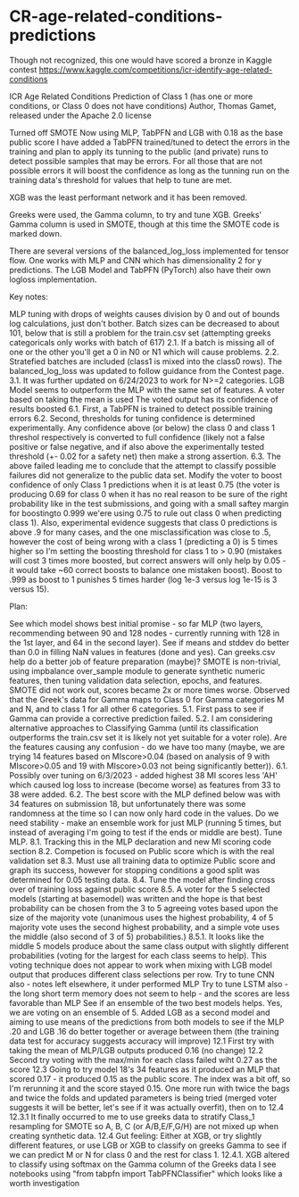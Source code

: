 # CR-age-related-conditions-predictions
Though not recognized, this one would have scored a bronze in Kaggle contest https://www.kaggle.com/competitions/icr-identify-age-related-conditions

ICR Age Related Conditions Prediction of Class 1 (has one or more conditions, or Class 0 does not have conditions)
Author, Thomas Gamet, released under the Apache 2.0 license

Turned off SMOTE
Now using MLP, TabPFN and LGB with 0.18 as the base public score I have added a TabPFN trained/tuned to detect the errors in the training and plan to apply its tunning to the public (and private) runs to detect possible samples that may be errors. For all those that are not possible errors it will boost the confidence as long as the tunning run on the training data's threshold for values that help to tune are met.

XGB was the least performant network and it has been removed.

Greeks were used, the Gamma column, to try and tune XGB. Greeks' Gamma column is used in SMOTE, though at this time the SMOTE code is marked down.

There are several versions of the balanced_log_loss implemented for tensor flow. One works with MLP and CNN which has dimensionality 2 for y predictions. The LGB Model and TabPFN (PyTorch) also have their own logloss implementation.

Key notes:

MLP tuning with drops of weights causes division by 0 and out of bounds log calculations, just don't bother.
Batch sizes can be decreased to about 101, below that is still a problem for the train.csv set (attempting greeks categoricals only works with batch of 617) 2.1. If a batch is missing all of one or the other you'll get a 0 in N0 or N1 which will cause problems. 2.2. Stratefied batches are included (class1 is mixed into the class0 rows).
The balanced_log_loss was updated to follow guidance from the Contest page. 3.1. It was further updated on 6/24/2023 to work for N>=2 categories.
LGB Model seems to outperform the MLP with the same set of features.
A voter based on taking the mean is used
The voted output has its confidence of results boosted 6.1. First, a TabPFN is trained to detect possible training errors 6.2. Second, thresholds for tuning confidence is determined experimentally. Any confidence above (or below) the class 0 and class 1 threshol respectively is converted to full confidence (likely not a false positive or false negative, and if also above the experimentally tested threshold (+- 0.02 for a safety net) then make a strong assertion. 6.3. The above failed leading me to conclude that the attempt to classify possible failures did not generalize to the public data set.
Modify the voter to boost confidence of only Class 1 predictions when it is at least 0.75 (the voter is producing 0.69 for class 0 when it has no real reason to be sure of the right probability like in the test submissions, and going with a small saftey margin for boostingto 0.999 we'ere using 0.75 to rule out class 0 when predicting class 1). Also, experimental evidence suggests that class 0 predictions is above .9 for many cases, and the one misclassification was close to .5, however the cost of being wrong with a class 1 (predicting a 0) is 5 times higher so I'm setting the boosting threshold for class 1 to > 0.90 (mistakes will cost 3 times more boosted, but correct answers will only help by 0.05 - it would take ~60 correct boosts to balance one mistaken boost). Boost to .999 as boost to 1 punishes 5 times harder (log 1e-3 versus log 1e-15 is 3 versus 15).

Plan:

See which model shows best initial promise - so far MLP (two layers, recommending between 90 and 128 nodes - currently running with 128 in the 1st layer, and 64 in the second layer).
See if means and stddev do better than 0.0 in filling NaN values in features (done and yes).
Can greeks.csv help do a better job of feature preparation (maybe)?
SMOTE is non-trivial, using impbalance over_sample module to generate synthetic numeric features, then tuning validation data selection, epochs, and features. SMOTE did not work out, scores became 2x or more times worse.
Observed that the Greek's data for Gamma maps to Class 0 for Gamma categories M and N, and to class 1 for all other 6 categories. 5.1. First pass to see if Gamma can provide a corrective prediction failed. 5.2. I am considering alternative approaches to Classifying Gamma (until its classification outperforms the train.csv set it is likely not yet suitable for a voter role).
Are the features causing any confusion - do we have too many (maybe, we are trying 14 features based on MIscore>0.04 (based on analysis of 9 with MIscore>0.05 and 19 with MIscore>0.03 not being significantly better)). 6.1. Possibly over tuning on 6/3/2023 - added highest 38 MI scores less 'AH' which caused log loss to increase (become worse) as features from 33 to 38 were added. 6.2. The best score with the MLP defined below was with 34 features on submission 18, but unfortunately there was some randomness at the time so I can now only hard code in the values.
Do we need stability - make an ensemble work for just MLP (running 5 times, but instead of averaging I'm going to test if the ends or middle are best).
Tune MLP. 8.1. Tracking this in the MLP declaration and new MI scoring code section 8.2. Competion is focused on Public score which is with the real validation set 8.3. Must use all training data to optimize Public score and graph its success, however for stopping conditions a good split was determined for 0.05 testing data. 8.4. Tune the model after finding cross over of training loss against public score 8.5. A voter for the 5 selected models (starting at basemodel) was written and the hope is that best probability can be chosen from the 3 to 5 agreeing votes based upon the size of the majority vote (unanimous uses the highest probability, 4 of 5 majority vote uses the second highest probability, and a simple vote uses the middle (also second of 3 of 5) probabilities.) 8.5.1. It looks like the middle 5 models produce about the same class output with slightly different probabilities (voting for the largest for each class seems to help). This voting technique does not appear to work when mixing with LGB model output that produces different class selections per row.
Try to tune CNN also - notes left elsewhere, it under performed MLP
Try to tune LSTM also - the long short term memory does not seem to help - and the scores are less favorable than MLP
See if an ensemble of the two best models helps. Yes, we are voting on an ensemble of 5.
Added LGB as a second model and aiming to use means of the predictions from both models to see if the MLP .20 and LGB .16 do better together or average between them (the training data test for accuracy suggests accuracy will improve) 12.1 First try with taking the mean of MLP/LGB outputs produced 0.16 (no change) 12.2 Second try voting with the max/min for each class failed wiht 0.27 as the score 12.3 Going to try model 18's 34 features as it produced an MLP that scored 0.17 - it produced 0.15 as the public score. The index was a bit off, so I'm rerunning it and the score stayed 0.15. One more run with twice the bags and twice the folds and updated parameters is being tried (merged voter suggests it will be better, let's see if it was actually overfit), then on to 12.4 12.3.1 It finally occurred to me to use greeks data to stratify Class_1 resampling for SMOTE so A, B, C (or A/B,E/F,G/H) are not mixed up when creating synthetic data. 12.4 Gut feeling: Either at XGB, or try slightly different features, or use LGB or XGB to classify on greeks Gamma to see if we can predict M or N for class 0 and the rest for class 1. 12.4.1. XGB altered to classify using softmax on the Gamma column of the Greeks data
I see notebooks using "from tabpfn import TabPFNClassifier" which looks like a worth investigation
